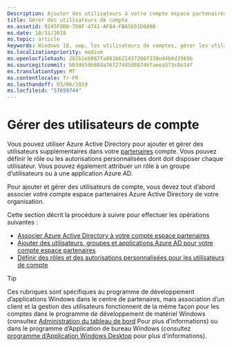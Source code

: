 ```yaml
---
Description: Ajouter des utilisateurs à votre compte espace partenaires et leur attribuer des rôles avec des autorisations spécifiques.
title: Gérer des utilisateurs de compte
ms.assetid: 9245F0D0-7D8F-4741-AFB4-FBA5601D0A9B
ms.date: 10/31/2018
ms.topic: article
keywords: Windows 10, uwp, les utilisateurs de comptes, gérer les utilisateurs, azure ad, multi-utilisateur, plusieurs utilisateurs
ms.localizationpriority: medium
ms.openlocfilehash: 282b1eb087fa081b621437206f338ed4b6d3569b
ms.sourcegitcommit: b034650b684a767274d5d88746faeea373c8e34f
ms.translationtype: MT
ms.contentlocale: fr-FR
ms.lasthandoff: 03/06/2019
ms.locfileid: "57659744"
---
```

# <a name="manage-account-users"></a>Gérer des utilisateurs de compte

Vous pouvez utiliser Azure Active Directory pour ajouter et gérer des utilisateurs supplémentaires dans votre [partenaires](https://partner.microsoft.com/dashboard) compte. Vous pouvez définir le rôle ou les autorisations personnalisées dont doit disposer chaque utilisateur. Vous pouvez également attribuer un rôle à un groupe d’utilisateurs ou à une application Azure AD.

Pour ajouter et gérer des utilisateurs de compte, vous devez tout d’abord associer votre compte espace partenaires Azure Active Directory de votre organisation. 

Cette section décrit la procédure à suivre pour effectuer les opérations suivantes :

-   [Associer Azure Active Directory à votre compte espace partenaires](associate-azure-ad-with-dev-center.md)
-   [Ajouter des utilisateurs, groupes et applications Azure AD pour votre compte espace partenaires](add-users-groups-and-azure-ad-applications.md)
-   [Définir des rôles et des autorisations personnalisées pour les utilisateurs de compte](set-custom-permissions-for-account-users.md)

> [!TIP]
> Ces rubriques sont spécifiques au programme de développement d’applications Windows dans le centre de partenaires, mais association d’un client et la gestion des utilisateurs fonctionnent de la même façon pour les comptes dans le programme de développement de matériel Windows (consultez [Administration du tableau de bord](https://docs.microsoft.com/windows-hardware/drivers/dashboard/dashboard-administration) Pour plus d’informations) ou dans le programme d’Application de bureau Windows (consultez [programme d’Application Windows Desktop](https://docs.microsoft.com/windows/desktop/appxpkg/windows-desktop-application-program#add-and-manage-account-users) pour plus d’informations).
